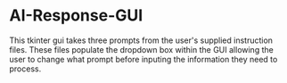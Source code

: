 # AI-Response-GUI
This tkinter gui takes three prompts from the user's supplied instruction files. These files populate the dropdown box within the GUI allowing the user to change what prompt before inputing the information they need to process.

